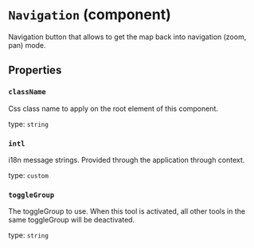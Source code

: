`Navigation` (component)
========================

Navigation button that allows to get the map back into navigation (zoom, pan) mode.

Properties
----------

### `className`

Css class name to apply on the root element of this component.

type: `string`


### `intl`

i18n message strings. Provided through the application through context.

type: `custom`


### `toggleGroup`

The toggleGroup to use. When this tool is activated, all other tools in the same toggleGroup will be deactivated.

type: `string`

